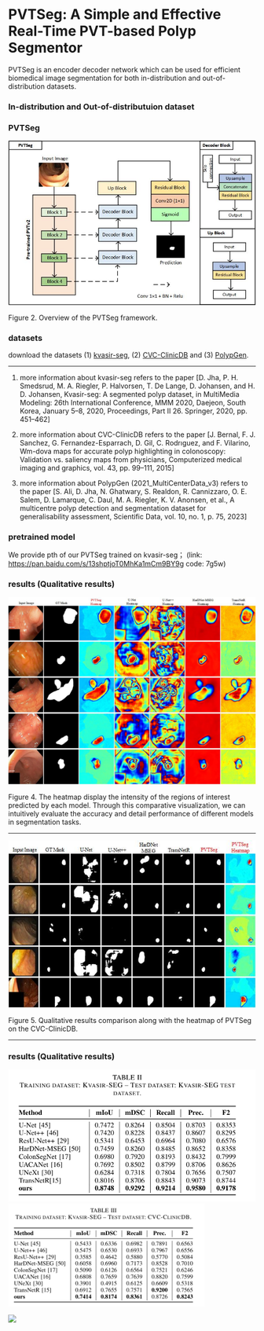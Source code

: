 # PVTSeg: A Simple and  Effective Real-Time PVT-based Polyp Segmentor

PVTSeg is an encoder decoder network which can be used for efficient biomedical image segmentation for both in-distribution and out-of-distribution datasets.

### In-distribution and Out-of-distributuion dataset

### PVTSeg

![](./results/PVTSeg.jpg)

Figure 2. Overview of the PVTSeg framework.

### datasets

download the datasets (1) [kvasir-seg](https://pan.baidu.com/s/1lDjPQnuJxmUi5TPcc2GFCg?pwd=q9jm ), (2) [CVC-ClinicDB](https://pan.baidu.com/s/1Y-N0-6knQu8st8hJIvqSNg?pwd=fhov ) and (3) [PolypGen](https://pan.baidu.com/s/1JCGqy1Kq_J6aoo5289P7aA?pwd=aukk ). 

---

1. more information about kvasir-seg refers to the paper [D. Jha, P. H. Smedsrud, M. A. Riegler, P. Halvorsen, T. De Lange,  D. Johansen, and H. D. Johansen, Kvasir-seg: A segmented polyp  dataset, in MultiMedia Modeling: 26th International Conference, MMM  2020, Daejeon, South Korea, January 5–8, 2020, Proceedings, Part II  26. Springer, 2020, pp. 451–462]

2. more information about CVC-ClinicDB refers to the paper [J. Bernal, F. J. Sanchez, G. Fernandez-Esparrach, D. Gil, C. Rodrıguez, and F. Vilarino, Wm-dova maps for accurate polyp highlighting in  colonoscopy: Validation vs. saliency maps from physicians, Computerized medical imaging and graphics, vol. 43, pp. 99–111, 2015]

3. more information about PolypGen (2021_MultiCenterData_v3) refers to the paper [S. Ali, D. Jha, N. Ghatwary, S. Realdon, R. Cannizzaro, O. E. Salem,  D. Lamarque, C. Daul, M. A. Riegler, K. V. Anonsen, et al., A multicentre polyp detection and segmentation dataset for generalisability  assessment, Scientific Data, vol. 10, no. 1, p. 75, 2023]

### pretrained model

We provide pth of our PVTSeg trained on kvasir-seg；
(link: https://pan.baidu.com/s/13shptjoT0MhKa1mCm9BY9g code: 7g5w)

### results (Qualitative results)

<img title="" src="./results/fig2.jpg" alt="" width="596">

Figure 4. The heatmap display the intensity of the regions of interest predicted by each model. Through this comparative visualization, we can intuitively evaluate the accuracy and detail performance of different models in segmentation tasks.

---

![](./results/fig3.jpg)

Figure 5. Qualitative results comparison along with the heatmap of PVTSeg on the CVC-ClinicDB.

---

### results (Qualitative results)

<img title="" src="./results/PVTSeg-result1.png" alt="" width="523">

<img title="" src="./results/PVTSeg-result2.png" alt="" data-align="inline" width="400">

![](G:\Submit\PVTSeg\results\PVTSeg-result3.png)

# 
